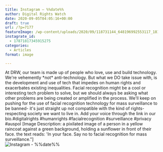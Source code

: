 ```yaml
---
title: Instagram – %%date%%
author: Digital Rights Watch
date: 2020-09-05T04:05:16+00:00
draft: true
url: /?p=7177
featureImage: /wp-content/uploads/2020/09/118731144_648196992553117_1818857924317360171_n.jpg
instagrate_id:
  - 17871817345915275
categories:
  - Articles
format: image

---
```

At DRW, our team is made up of people who love, use and build technology. We're vehemently \*not\* anti-technology. But what we DO take issue with, is the development and use of tech that impedes on human rights and exacerbates existing inequalities. Facial recognition might be a cool or interesting tech problem to solve, but we should always be asking what other problems are being created or amplified in the process. We'll keep on pushing for the use of facial recognition technology for mass surveillance to be banned- it's just straight up not compatible with the kind of rights-respecting society we want to live in. Add your voice through the link in our bio.#digitalrights #humanrights #facialrecognition #surveillance #privacy #auspol [Image Description: a pixilated image of a person in a yellow raincoat against a green background, holding a sunflower in front of their face. the text reads: 'In your face. Say no to facial recognition for mass surveillance."]  
<img decoding="async" src="/wp-content/uploads/2020/09/118731144_648196992553117_1818857924317360171_n.jpg" alt="Instagram - %%date%%" />